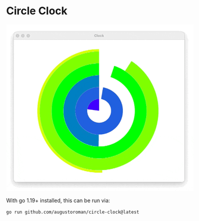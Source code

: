 # Circle Clock

![Example](anim.gif)

With go 1.19+ installed, this can be run via:

```bash
go run github.com/augustoroman/circle-clock@latest
```
